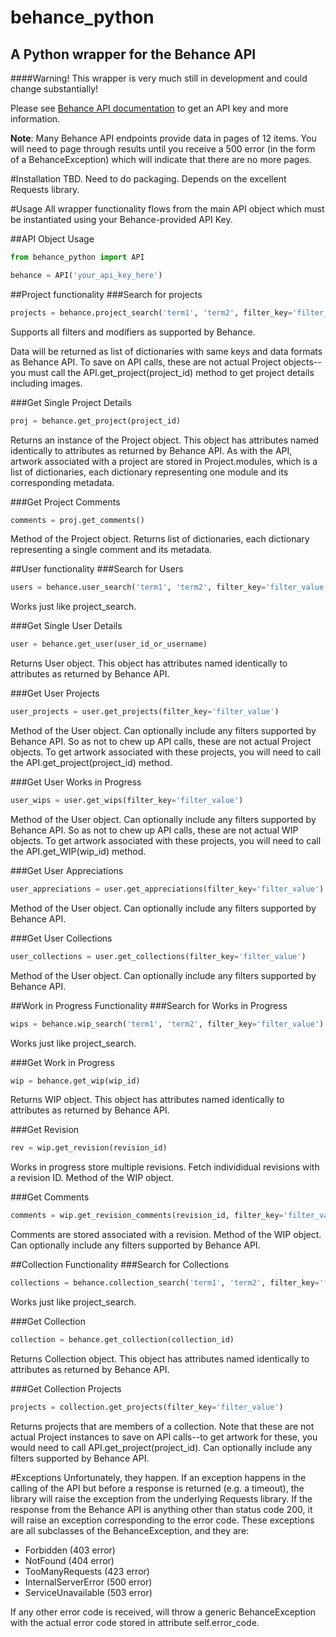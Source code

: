 behance_python
==============

A Python wrapper for the Behance API
------------------------------------

####Warning! This wrapper is very much still in development and could change substantially!

Please see [Behance API documentation](http://www.behance.net/dev) to get an API key and more information.

**Note**: Many Behance API endpoints provide data in pages of 12 items. You will
need to page through results until you receive a 500 error (in the form of
a BehanceException) which will indicate that there are no more pages.

#Installation
TBD. Need to do packaging.
Depends on the excellent Requests library.

#Usage
All wrapper functionality flows from the main API object which must be
instantiated using your Behance-provided API Key.

##API Object Usage
```python
from behance_python import API

behance = API('your_api_key_here')
```

##Project functionality
###Search for projects
```python
projects = behance.project_search('term1', 'term2', filter_key='filter_value')
```

Supports all filters and modifiers as supported by Behance.

Data will be returned as list of dictionaries with same keys and data formats
as Behance API. To save on API calls, these are not actual Project objects--you
must call the API.get_project(project_id) method to get project details including
images.

###Get Single Project Details
```python
proj = behance.get_project(project_id)
```

Returns an instance of the Project object. This object has attributes named
identically to attributes as returned by Behance API. As with the API, 
artwork associated with a project are stored in Project.modules, which is a list
of dictionaries, each dictionary representing one module and its corresponding
metadata.

###Get Project Comments
```python
comments = proj.get_comments()
```
Method of the Project object. Returns list of dictionaries, each dictionary 
representing a single comment and its metadata.

##User functionality
###Search for Users
```python
users = behance.user_search('term1', 'term2', filter_key='filter_value')
```
Works just like project_search.

###Get Single User Details
```python
user = behance.get_user(user_id_or_username)
```
Returns User object. This object has attributes named identically to attributes
as returned by Behance API. 


###Get User Projects
```python
user_projects = user.get_projects(filter_key='filter_value')
```
Method of the User object. Can optionally include any filters supported by Behance API.
So as not to chew up API calls, these are not actual Project objects. To get 
artwork associated with these projects, you will need to call the API.get_project(project_id)
method.

###Get User Works in Progress
```python
user_wips = user.get_wips(filter_key='filter_value')
```
Method of the User object. Can optionally include any filters supported by Behance API.
So as not to chew up API calls, these are not actual WIP objects. To get 
artwork associated with these projects, you will need to call the API.get_WIP(wip_id)
method.

###Get User Appreciations
```python
user_appreciations = user.get_appreciations(filter_key='filter_value')
```
Method of the User object. Can optionally include any filters supported by Behance API.

###Get User Collections
```python
user_collections = user.get_collections(filter_key='filter_value')
```
Method of the User object. Can optionally include any filters supported by Behance API.

##Work in Progress Functionality
###Search for Works in Progress
```python
wips = behance.wip_search('term1', 'term2', filter_key='filter_value')
```
Works just like project_search.

###Get Work in Progress
```python
wip = behance.get_wip(wip_id)
```
Returns WIP object. This object has attributes named identically to attributes
as returned by Behance API. 

###Get Revision
```python
rev = wip.get_revision(revision_id)
```
Works in progress store multiple revisions. Fetch individidual revisions with
a revision ID. Method of the WIP object. 

###Get Comments
```python
comments = wip.get_revision_comments(revision_id, filter_key='filter_value')
```
Comments are stored associated with a revision. Method of the WIP object. Can optionally
include any filters supported by Behance API.

##Collection Functionality
###Search for Collections
```python
collections = behance.collection_search('term1', 'term2', filter_key='filter_value')
```
Works just like project_search.

###Get Collection
```python
collection = behance.get_collection(collection_id)
```
Returns Collection object. This object has attributes named identically to attributes
as returned by Behance API.

###Get Collection Projects
```python
projects = collection.get_projects(filter_key='filter_value')
```
Returns projects that are members of a collection. Note that these are not actual
Project instances to save on API calls--to get artwork for these, you would need to
call API.get_project(project_id). Can optionally include any filters supported by 
Behance API.


#Exceptions
Unfortunately, they happen. If an exception happens in the calling of the API
but before a response is returned (e.g. a timeout), the library will raise 
the exception from the underlying Requests library. If the response from the 
Behance API is anything other than status code 200, it will raise an exception 
corresponding to the error code. These exceptions are all subclasses of the 
BehanceException, and they are:
- Forbidden (403 error)
- NotFound (404 error)
- TooManyRequests (423 error)
- InternalServerError (500 error)
- ServiceUnavailable (503 error)

If any other error code is received, will throw a generic BehanceException with
the actual error code stored in attribute self.error_code.
